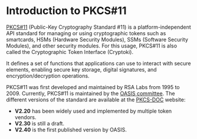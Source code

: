 # Introduction to PKCS#11

[PKCS#11](https://www.cryptsoft.com/pkcs11doc/) (Public-Key Cryptography Standard #11) is a platform-independent API standard for managing or using cryptographic tokens such as smartcards, HSMs (Hardware Security Modules), SSMs (Software Security Modules), and other security modules. For this usage, PKCS#11 is also called the Cryptographic Token Interface (Cryptoki).

It defines a set of functions that applications can use to interact with secure elements, enabling secure key storage, digital signatures, and encryption/decryption operations.

PKCS#11 was first developed and maintained by RSA Labs from 1995 to 2009. Currently, PKCS#11 is maintained by the [OASIS committee](https://groups.oasis-open.org/communities/tc-community-home-new?CommunityKey=000035465). The different versions of the standard are available at the [PKCS-DOC](https://www.cryptsoft.com/pkcs11doc/) website:

- **V2.20** has been widely used and implemented by multiple token vendors.
- **V2.30** is still a draft.
- **V2.40** is the first published version by OASIS.

